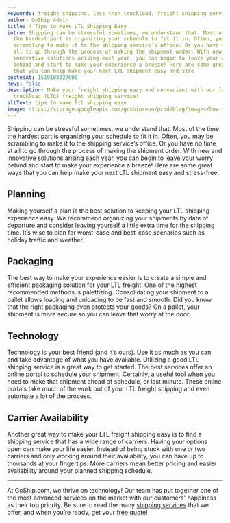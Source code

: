```yaml
---
keywords: freight shipping, less than truckload, freight shipping service
author: GoShip Admin
title: 4 Tips to Make LTL Shipping Easy
intro: Shipping can be stressful sometimes, we understand that. Most of the time
  the hardest part is organizing your schedule to fit it in. Often, you may be
  scrambling to make it to the shipping service’s office. Or you have no time at
  all to go through the process of making the shipment order. With new and
  innovative solutions arising each year, you can begin to leave your worry
  behind and start to make your experience a breeze! Here are some great ways
  that you can help make your next LTL shipment easy and stre
postedAt: 1519188327000
news: false
description: Make your freight shipping easy and convenient with our less than
  truckload (LTL) freight shipping service!
altText: tips to make ltl shipping easy
image: https://storage.googleapis.com/goshiprepo/prod/blog/images/how-to-make-ltl-shipping-easy.png
---
```

Shipping can be stressful sometimes, we understand that. Most of the time the hardest part is organizing your schedule to fit it in. Often, you may be scrambling to make it to the shipping service’s office. Or you have no time at all to go through the process of making the shipment order. With new and innovative solutions arising each year, you can begin to leave your worry behind and start to make your experience a breeze! Here are some great ways that you can help make your next LTL shipment easy and stress-free.

Planning
--------

Making yourself a plan is the best solution to keeping your LTL shipping experience easy. We recommend organizing your shipments by date of departure and consider leaving yourself a little extra time for the shipping time. It’s wise to plan for worst-case and best-case scenarios such as holiday traffic and weather.

Packaging
---------

The best way to make your experience easier is to create a simple and efficient packaging solution for your LTL freight. One of the highest recommended methods is palettizing. Consolidating your shipment to a pallet allows loading and unloading to be fast and smooth. Did you know that the right packaging even protects your goods? On a pallet, your shipment is more secure so you can leave that worry at the door.

Technology
----------

Technology is your best friend (and it’s ours). Use it as much as you can and take advantage of what you have available. Utilizing a good LTL shipping service is a great way to get started. The best services offer an online portal to schedule your shipment. Certainly, a useful tool when you need to make that shipment ahead of schedule, or last minute. These online portals take much of the work out of your LTL freight shipping and even automate a lot of the process.

Carrier Availability
--------------------

Another great way to make your LTL freight shipping easy is to find a shipping service that has a wide range of carriers. Having your options open can make your life easier. Instead of being stuck with one or two carriers and only working around their availability, you can have up to thousands at your fingertips. More carriers mean better pricing and easier availability around your planned shipping schedule.

* * *

At GoShip.com, we thrive on technology! Our team has put together one of the most advanced services on the market with our customers' happiness as their top priority. Be sure to read the many [shipping services](https://www.goship.com/shipping-services/) that we offer, and when you’re ready, get your [free quote](http://www.goship.com/)!
